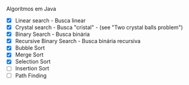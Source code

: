 Algoritmos em Java

- [X] Linear search - Busca linear
- [X] Crystal search - Busca "cristal" - (see "Two crystal balls problem")
- [X] Binary Search - Busca binária
- [X] Recursive Binary Search - Busca binária recursiva
- [X] Bubble Sort
- [X] Merge Sort
- [X] Selection Sort
- [ ] Insertion Sort
- [ ] Path Finding
